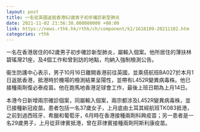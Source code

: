 ```yaml
---
layout: post
title: 一名從英國返抵香港62歲男子初步確診新型肺炎
date: 2021-11-02 21:56:38.000000000 +08:00
link: https://news.rthk.hk/rthk/ch/component/k2/1618109-20211102.htm
categories: rthk
---
```


一名在香港居住的62歲男子初步確診新型肺炎，屬輸入個案。他所居住的薄扶林碧瑤灣21座，及4個工作和曾到訪的地點，均納入強制檢測公告。

衞生防護中心表示，男子10月16日離開香港前往英國，並乘搭航班BA027於本月1日返抵香港，抵港時於機場的檢測結果呈陽性，並帶有L452R變異病毒株。他已接種兩劑復必泰疫苗。他在跑馬地香港足球會工作，最後上班日期為上月14日。

本港今日新增兩宗確診個案，同屬輸入個案，兩宗都涉及L452R變異病毒株，並已接種新冠疫苗。患者包括一名37歲女子，上月底由土耳其經航班TK083抵港，之前到過西班牙、希臘和葡萄牙，6月時在香港接種兩劑科興疫苗；另一患者是一名29歲男子，上月從菲律賓抵港，曾在菲律賓接種兩劑阿斯利康疫苗。
